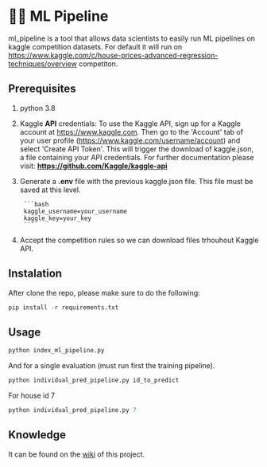# 🧑‍🔬 ML Pipeline

ml_pipeline is a tool that allows data scientists to easily run ML pipelines on kaggle competition datasets. 
For default it will run on https://www.kaggle.com/c/house-prices-advanced-regression-techniques/overview competiton.


## Prerequisites 
1. python 3.8
2. Kaggle **API** credentials: To use the Kaggle API, sign up for a Kaggle account at https://www.kaggle.com. Then go to the 'Account' tab of your user profile (https://www.kaggle.com/username/account) and select 'Create API Token'. This will trigger the download of kaggle.json, a file containing your API credentials. 
  For further documentation please visit: **https://github.com/Kaggle/kaggle-api**
3. Generate a **.env** file with the previous kaggle.json file. This file must be saved at this level.

        ```bash
        kaggle_username=your_username
        kaggle_key=your_key   
        ```
4. Accept the competition rules so we can download files trhouhout Kaggle API.



## Instalation
After clone the repo, please make sure to do the following:
```python
pip install -r requirements.txt
```


## Usage
```python
python index_ml_pipeline.py
```

And for a single evaluation (must run first the training pipeline).
```python
python individual_pred_pipeline.py id_to_predict
```
For house id 7
```python
python individual_pred_pipeline.py 7
```


## Knowledge
It can be found on the [wiki](https://github.com/csernac0/ml_pipeline/wiki) of this project.
